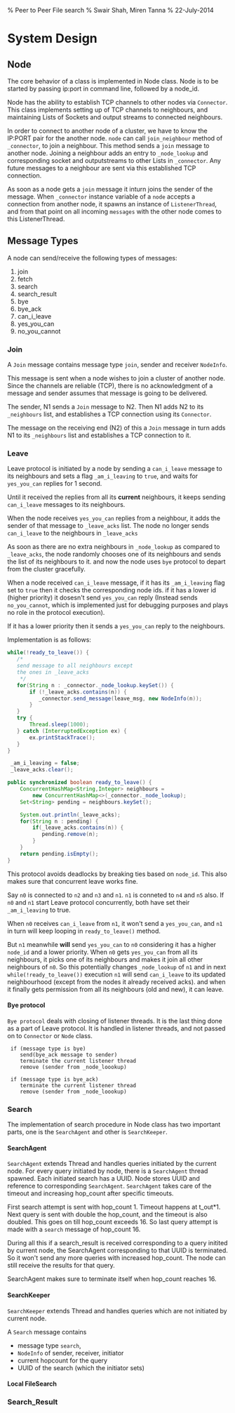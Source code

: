 % Peer to Peer File search 
% Swair Shah, Miren Tanna
% 22-July-2014

# System Design

## Node
The core behavior of a class is implemented in Node class.
Node is to be started by passing ip:port in command line,
followed by a node_id.

Node has the ability to establish TCP channels to other 
nodes via `Connector`. This class implements setting up
of TCP channels to neighbours, and maintaining 
Lists of Sockets and output streams to connected neighbours.

In order to connect to another node of a cluster, we have to
know the IP:PORT pair for the another node. `node` can call
`join_neighbour` method of `_connector`, to join a neighbour.
This method sends a `join` message to another node.
Joining a neighbour adds an entry to `_node_lookup` and
corresponding socket and outputstreams to other Lists in 
`_connector`. Any future messages to a neighbour are sent
via this established TCP connection. 

As soon as a node gets a `join` message 
it inturn joins the sender of the message. When 
`_connector` instance variable of a `node` accepts
a connection from another node, it spawns an instance of `ListenerThread`,
and from that point on all incoming `messages` with 
the other node comes to this ListenerThread.

## Message Types
A node can send/receive the following types of messages:

1. join 
2. fetch 
3. search
4. search_result
5. bye
6. bye_ack
7. can_i_leave
8. yes_you_can
9. no_you_cannot

### Join
A `Join` message contains message type `join`, sender and receiver
`NodeInfo`. 

This message is sent when a node wishes to join a cluster of another 
node. Since the channels are reliable (TCP), there is no acknowledgment
of a message and sender assumes that message is going to be delivered.

The sender, N1 sends a `Join` message to N2. Then N1 adds N2 to its
`_neighbours` list, and establishes a TCP connection using its
`Connector`.

The message on the receiving end (N2) of this a `Join` message in turn
adds N1 to its `_neighbours` list and establishes a TCP connection to it.

### Leave
Leave protocol is initiated by a node by sending a `can_i_leave` message
to its neighbours and sets a flag `_am_i_leaving` to `true`,
and waits for `yes_you_can` replies for 1 second. 

Until it received the replies from all its __current__ neighbours,
it keeps sending `can_i_leave` messages to its neighbours.

When the node receives `yes_you_can` replies from a neighbour,
it adds the sender of that message to `_leave_acks` list. The node
no longer sends `can_i_leave` to the neighbours in `_leave_acks`

As soon as there are no extra neighbours in `_node_lookup` as
compared to `_leave_acks`, the node randomly chooses one of its
neighbours and sends the list of its neighbours to it.
and now the node uses `bye` protocol to depart from the cluster
gracefully.

When a node received `can_i_leave` message, if it has its
`_am_i_leaving` flag set to `true` then it checks the corresponding 
node ids. if it has a lower id (higher priority) it dosesn't send
`yes_you_can` reply (Instead sends `no_you_cannot`, which is 
implemented just for debugging purposes and plays no role
in the protocol execution). 

If it has a lower priority then it sends a `yes_you_can` reply
to the neighbours.

Implementation is as follows:

```java
while(!ready_to_leave()) {
   /*
   send message to all neighbours except
   the ones in _leave_acks
    */
   for(String n : _connector._node_lookup.keySet()) {
       if (!_leave_acks.contains(n)) {
          _connector.send_message(leave_msg, new NodeInfo(n));
       }
   }
   try {
       Thread.sleep(1000);
   } catch (InterruptedException ex) {
       ex.printStackTrace();
   }
}

 _am_i_leaving = false;
 _leave_acks.clear();
```

```java
public synchronized boolean ready_to_leave() {
    ConcurrentHashMap<String,Integer> neighbours = 
        new ConcurrentHashMap<>(_connector._node_lookup);
    Set<String> pending = neighbours.keySet();

    System.out.println(_leave_acks);
    for(String n : pending) {
        if(_leave_acks.contains(n)) {
           pending.remove(n);
        }
    }
    return pending.isEmpty();
}
```

This protocol avoids deadlocks by breaking ties based on `node_id`. This also makes sure
that concurrent leave works fine. 

Say `n0` is connected to `n2` and `n3` and `n1`. `n1` is conneted to `n4` and `n5` also.
If `n0` and `n1` start Leave protocol concurrently, both have set their
`_am_i_leaving` to true. 

When `n0` receives `can_i_leave` from `n1`, it won't send a `yes_you_can`,
and `n1` in turn will keep looping in `ready_to_leave()` method.

But `n1` meanwhile __will__ send `yes_you_can` to `n0` considering it 
has a higher `node_id` and a lower priority. When `n0` gets `yes_you_can`
from all its neighbours, it picks one of its neighbours and makes it join
all other neighbours of `n0`. So this potentially changes `_node_lookup` 
of `n1` and in next `while(!ready_to_leave())` execution `n1` will send
`can_i_leave` to its updated neighbourhood (except from the nodes it
already received acks). and when it finally gets permission from all
its neighbours (old and new), it can leave.

#### Bye protocol

`Bye protocol` deals with closing of listener threads.
It is the last thing done as a part of Leave protocol.
It is handled in listener threads, and not passed on to 
`Connector` or `Node` class.

```
 if (message type is bye)
    send(bye_ack message to sender)
    terminate the current listener thread
    remove (sender from _node_loookup)

 if (message type is bye_ack)
    terminate the current listener thread
    remove (sender from _node_loookup)
```

### Search
The implementation of search procedure in Node class has
two important parts, one is the `SearchAgent` and other is 
`SearchKeeper`.

#### SearchAgent

`SearchAgent` extends Thread and handles queries initiated
by the current node. For every query initiated by node,
there is a `SearchAgent` thread spawned. Each initiated
search has a UUID. Node stores UUID and reference to
corresponding `SearchAgent`. 
`SearchAgent` takes care of the timeout and increasing 
hop_count after specific timeouts.

First search attempt is sent with hop_count 1. Timeout happens at
t_out\*1. Next query is sent with double the hop_count,
and the timeout is also doubled. This goes on till
hop_count exceeds 16. So last query attempt is made with
a `search` message of hop_count 16. 

During all this if a search_result is received corresponding
to a query initited by current node, the SearchAgent 
corresponding to that UUID is terminated. So it won't send any
more queries with increased hop_count. The node can still
receive the results for that query.

SearchAgent makes sure to terminate itself when hop_count
reaches 16.

#### SearchKeeper
`SearchKeeper` extends Thread and handles queries which are
not initiated by current node. 

A `Search` message contains 
* message type `search`, 
* `NodeInfo` of sender, receiver, initiator
* current hopcount for the query 
* UUID of the search (which the initiator sets)

#### Local FileSearch

### Search_Result



